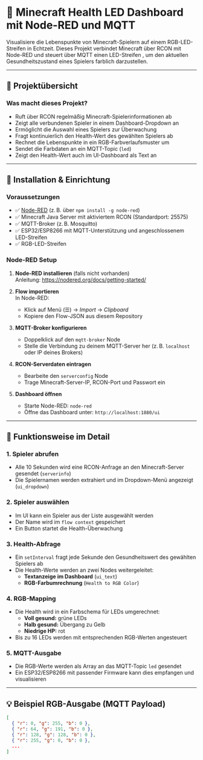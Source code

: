 # 🧱 Minecraft Health LED Dashboard mit Node-RED und MQTT

Visualisiere die Lebenspunkte von Minecraft-Spielern auf einem RGB-LED-Streifen in Echtzeit. Dieses Projekt verbindet Minecraft über RCON mit Node-RED und steuert über MQTT einen LED-Streifen , um den aktuellen Gesundheitszustand eines Spielers farblich darzustellen.

---

## 🧠 Projektübersicht

### Was macht dieses Projekt?

- Ruft über RCON regelmäßig Minecraft-Spielerinformationen ab
- Zeigt alle verbundenen Spieler in einem Dashboard-Dropdown an
- Ermöglicht die Auswahl eines Spielers zur Überwachung
- Fragt kontinuierlich den Health-Wert des gewählten Spielers ab
- Rechnet die Lebenspunkte in ein RGB-Farbverlaufsmuster um
- Sendet die Farbdaten an ein MQTT-Topic (`led`)
- Zeigt den Health-Wert auch im UI-Dashboard als Text an

---

## 🔧 Installation & Einrichtung

### Voraussetzungen

- ✅ [Node-RED](https://nodered.org/) (z. B. über `npm install -g node-red`)
- ✅ Minecraft Java Server mit aktiviertem RCON (Standardport: 25575)
- ✅ MQTT-Broker (z. B. Mosquitto)
- ✅ ESP32/ESP8266 mit MQTT-Unterstützung und angeschlossenem LED-Streifen
- ✅ RGB-LED-Streifen 

### Node-RED Setup

1. **Node-RED installieren** (falls nicht vorhanden)  
   Anleitung: https://nodered.org/docs/getting-started/

2. **Flow importieren**  
   In Node-RED:
   - Klick auf Menü (☰) → *Import* → *Clipboard*
   - Kopiere den Flow-JSON aus diesem Repository

3. **MQTT-Broker konfigurieren**
   - Doppelklick auf den `mqtt-broker` Node
   - Stelle die Verbindung zu deinem MQTT-Server her (z. B. `localhost` oder IP deines Brokers)

4. **RCON-Serverdaten eintragen**
   - Bearbeite den `serverconfig` Node
   - Trage Minecraft-Server-IP, RCON-Port und Passwort ein

5. **Dashboard öffnen**
   - Starte Node-RED: `node-red`
   - Öffne das Dashboard unter: `http://localhost:1880/ui`

---

## 🧪 Funktionsweise im Detail

### 1. Spieler abrufen

- Alle 10 Sekunden wird eine RCON-Anfrage an den Minecraft-Server gesendet (`serverinfo`)
- Die Spielernamen werden extrahiert und im Dropdown-Menü angezeigt (`ui_dropdown`)

### 2. Spieler auswählen

- Im UI kann ein Spieler aus der Liste ausgewählt werden
- Der Name wird im `flow context` gespeichert
- Ein Button startet die Health-Überwachung

### 3. Health-Abfrage

- Ein `setInterval` fragt jede Sekunde den Gesundheitswert des gewählten Spielers ab
- Die Health-Werte werden an zwei Nodes weitergeleitet:
  - **Textanzeige im Dashboard** (`ui_text`)
  - **RGB-Farbumrechnung** (`Health to RGB Color`)

### 4. RGB-Mapping

- Die Health wird in ein Farbschema für LEDs umgerechnet:
  - **Voll gesund:** grüne LEDs
  - **Halb gesund:** Übergang zu Gelb
  - **Niedrige HP:** rot
- Bis zu 16 LEDs werden mit entsprechenden RGB-Werten angesteuert

### 5. MQTT-Ausgabe

- Die RGB-Werte werden als Array an das MQTT-Topic `led` gesendet
- Ein ESP32/ESP8266 mit passender Firmware kann dies empfangen und visualisieren

---

## 💡 Beispiel RGB-Ausgabe (MQTT Payload)

```json
[
  { "r": 0, "g": 255, "b": 0 },
  { "r": 64, "g": 191, "b": 0 },
  { "r": 128, "g": 128, "b": 0 },
  { "r": 255, "g": 0, "b": 0 },
  ...
]
